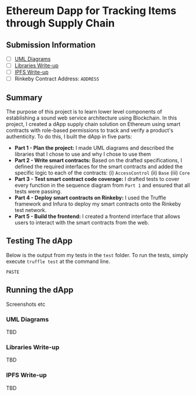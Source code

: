 # Ethereum Dapp for Tracking Items through Supply Chain

## Submission Information
- [ ] [UML Diagrams](#UML-Diagrams)
- [ ] [Libraries Write-up](#Libraries-Write-up)
- [ ] [IPFS Write-up](#IPFS-Write-up)
- [ ] Rinkeby Contract Address: `ADDRESS`

## Summary
The purpose of this project is to learn lower level components of establishing a sound web service architecture using Blockchain.  In this project, I created a dApp supply chain solution on Ethereum using smart contracts with role-based permissions to track and verify a product's authenticity.  To do this, I built the dApp in five parts:

- **Part 1 - Plan the project:** I made UML diagrams and described the libraries that I chose to use and why I chose to use them
- **Part 2 - Write smart contracts:** Based on the drafted specifications, I defined the required interfaces for the smart contracts and added the specific logic to each of the contracts: (i) `AccessControl` (ii) `Base` (iii) `Core`
- **Part 3 - Test smart contract code coverage:** I drafted tests to cover every function in the sequence diagram from `Part 1` and ensured that all tests were passing.
- **Part 4 - Deploy smart contracts on Rinkeby:** I used the Truffle framework and Infura to deploy my smart contracts onto the Rinkeby test network.
- **Part 5 - Build the frontend:** I created a frontend interface that allows users to interact with the smart contracts from the web.

## Testing The dApp
Below is the output from my tests in the `test` folder.  To run the tests, simply execute `truffle test` at the command line.
```
PASTE
```

## Running the dApp
Screenshots etc

### UML Diagrams
TBD

### Libraries Write-up
TBD

### IPFS Write-up
TBD